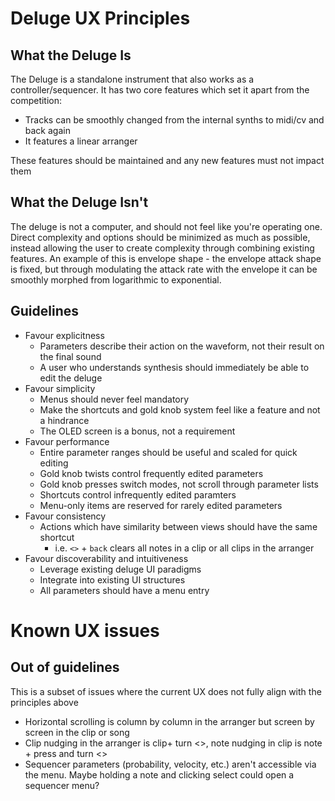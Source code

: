 # Deluge UX Principles
## What the Deluge Is

The Deluge is a standalone instrument that also works as a controller/sequencer. It has two core features which set it apart from the competition:

* Tracks can be smoothly changed from the internal synths to midi/cv and back again
* It features a linear arranger

These features should be maintained and any new features must not impact them

## What the Deluge Isn't
The deluge is not a computer, and should not feel like you're operating one. Direct complexity and options should be minimized as much as possible, instead allowing the user to create complexity through combining existing features. An example of this is envelope shape - the envelope attack shape is fixed, but through modulating the attack rate with the envelope it can be smoothly morphed from logarithmic to exponential.

## Guidelines

* Favour explicitness
    - Parameters describe their action on the waveform, not their result on the final sound
    - A user who understands synthesis should immediately be able to edit the deluge
* Favour simplicity
    - Menus should never feel mandatory
    - Make the shortcuts and gold knob system feel like a feature and not a hindrance
    - The OLED screen is a bonus, not a requirement
* Favour performance
    - Entire parameter ranges should be useful and scaled for quick editing
    - Gold knob twists control frequently edited parameters
    - Gold knob presses switch modes, not scroll through parameter lists
    - Shortcuts control infrequently edited paramters
    - Menu-only items are reserved for rarely edited parameters
* Favour consistency
    - Actions which have similarity between views should have the same shortcut
      - i.e. `<>` + `back` clears all notes in a clip or all clips in the arranger
* Favour discoverability and intuitiveness
    - Leverage existing deluge UI paradigms
    - Integrate into existing UI structures
    - All parameters should have a menu entry


# Known UX issues

## Out of guidelines
This is a subset of issues where the current UX does not fully align with the principles above

* Horizontal scrolling is column by column in the arranger but screen by screen in the clip or song
* Clip nudging in the arranger is clip+ turn <>, note nudging in clip is note + press and turn <>
* Sequencer parameters (probability, velocity, etc.) aren't accessible via the menu. Maybe holding a note and clicking select could open a sequencer menu?
